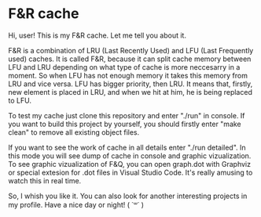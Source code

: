 # F&R cache
Hi, user! This is my F&R cache. Let me tell you about it. 

F&R is a combination of LRU (Last Recently Used) and LFU (Last Frequently used) caches.
It is called F&R, because it can split cache memory between LFU and LRU depending on what type of cache is more neccesarry in a moment. So when LFU has not enough memory it takes this memory from LRU and vice versa. LFU has bigger priority, then LRU. It means that, firstly, new element is placed in LRU, and when we hit at him, he is being replaced to LFU. 

To test my cache just clone this repository and enter "./run" in console. If you want to build this project by yourself, you should firstly enter "make clean" to remove all existing object files.

If you want to see the work of cache in all details enter "./run detailed". In this mode you will see dump of cache in console
and graphic vizualization. To see graphic vizualization of F&Q, you can open graph.dot with Graphviz or special extesion for .dot files in Visual Studio Code. It's really amusing to watch this in real time.

So, I whish you like it. You can also look for another interesting projects in my profile.
Have a nice day or night! ( ˙꒳˙ )
